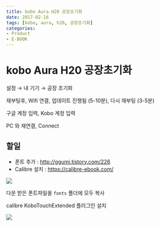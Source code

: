 ```yaml
---
title: kobo Aura H20 공장초기화
date: 2017-02-16
tags: [kobo, aura, h20, 공장초기화]
categories:
- Product
- E-BOOK
---
```


# kobo Aura H20 공장초기화

설정 → 내 기기 → 공장 초기화

재부팅후, Wifi 연결, 업데이트 진행됨 (5-10분), 다시 재부팅 (3-5분)

구글 계정 입력, Kobo 계정 입력

PC 와 재연결, Connect


## 할일

- 폰트 추가 : http://ggumi.tistory.com/226
- Calibre 설치 : https://calibre-ebook.com/


![](https://goo.gl/5nJGTz)

다운 받은 폰트파일을 `fonts` 폴더에 모두 복사


calibre KoboTouchExtended 플러그인 설치


![](https://goo.gl/MfMVwC)
